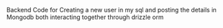 Backend Code for Creating a new user in my sql and posting the details in Mongodb both interacting together through drizzle orm
